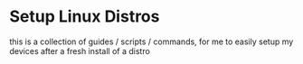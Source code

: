 # Setup Linux Distros

this is a collection of guides / scripts / commands, for me to easily setup my devices after a fresh install of a distro